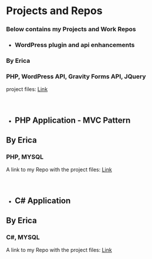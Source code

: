 # Projects and Repos
### Below contains my Projects and Work Repos


- ### WordPress plugin and api enhancements
### By Erica
### PHP, WordPress API, Gravity Forms API, JQuery
project files:
[Link](https://github.com/acire-lb/PHP---WordPress-Plugin)
<br>
<br>
<br>
- ## PHP Application - MVC Pattern
## By Erica
### PHP, MYSQL
A link to my Repo with the project files:
[Link](https://github.com/acire-lb/PHP---Introduction-App)
<br>
<br>
<br>
- ## C# Application 
## By Erica
### C#, MYSQL
A link to my Repo with the project files:
[Link](https://github.com/acire-lb/PHP---Introduction-App)
